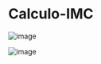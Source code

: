 # Calculo-IMC
 ![image](https://user-images.githubusercontent.com/80857935/119274078-243b5700-bbdc-11eb-919d-56e9825f1c29.png)

![image](https://user-images.githubusercontent.com/80857935/119274093-3ae1ae00-bbdc-11eb-82b2-f56db10466bc.png)

